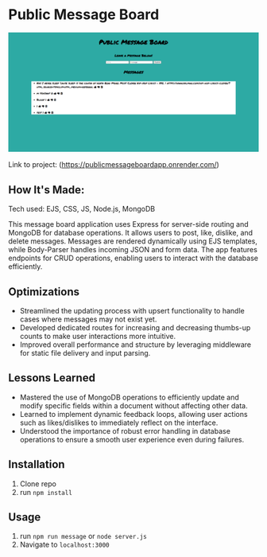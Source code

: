 # Public Message Board

![Thumbnail](public/thumbnail.png)

Link to project: (https://publicmessageboardapp.onrender.com/)

## How It's Made:
Tech used: EJS, CSS, JS, Node.js, MongoDB

This message board application uses Express for server-side routing and MongoDB for database operations. It allows users to post, like, dislike, and delete messages. Messages are rendered dynamically using EJS templates, while Body-Parser handles incoming JSON and form data. The app features endpoints for CRUD operations, enabling users to interact with the database efficiently.

## Optimizations

- Streamlined the updating process with upsert functionality to handle cases where messages may not exist yet.
- Developed dedicated routes for increasing and decreasing thumbs-up counts to make user interactions more intuitive.
- Improved overall performance and structure by leveraging middleware for static file delivery and input parsing.

## Lessons Learned

- Mastered the use of MongoDB operations to efficiently update and modify specific fields within a document without affecting other data.
- Learned to implement dynamic feedback loops, allowing user actions such as likes/dislikes to immediately reflect on the interface.
- Understood the importance of robust error handling in database operations to ensure a smooth user experience even during failures.

## Installation

1. Clone repo
2. run `npm install`

## Usage

1. run `npm run message` or `node server.js`
2. Navigate to `localhost:3000`
